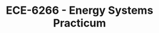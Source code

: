 ---
layout: course
title: ECE-6266 - Energy Systems Practicum
aliases: 
course_id: ECE-6266
permalink: /ECE-6266/
avg_difficulty: 0
avg_rating: 0
avg_workload: 0
---